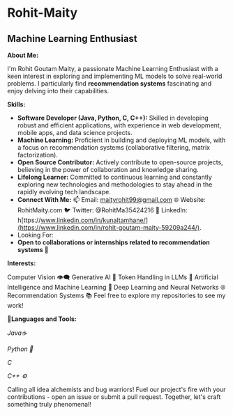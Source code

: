 # Rohit-Maity

## Machine Learning Enthusiast 

**About Me:**

I'm Rohit Goutam Maity, a passionate Machine Learning Enthusiast with a keen interest in exploring and implementing ML models to solve real-world problems. I particularly find **recommendation systems** fascinating and enjoy delving into their capabilities.

**Skills:**

* **Software Developer (Java, Python, C, C++):** Skilled in developing robust and efficient applications, with experience in web development, mobile apps, and data science projects.
* **Machine Learning:** Proficient in building and deploying ML models, with a focus on recommendation systems (collaborative filtering, matrix factorization).
* **Open Source Contributor:** Actively contribute to open-source projects, believing in the power of collaboration and knowledge sharing.
* **Lifelong Learner:** Committed to continuous learning and constantly exploring new technologies and methodologies to stay ahead in the rapidly evolving tech landscape.
* **Connect With Me:** 📫 Email: maityrohit99@gmail.com 🌐 Website: RohitMaity.com 🐦 Twitter: @RohitMa35424216 💼 LinkedIn: h[ttps://www.linkedin.com/in/kunaltamhane/](https://www.linkedin.com/in/rohit-goutam-maity-59209a244/).
* Looking For:
* **Open to collaborations or internships related to recommendation systems 🤝**

**Interests:**

Computer Vision 👁️‍🗨️
Generative AI 🎨
Token Handling in LLMs 🤖
Artificial Intelligence and Machine Learning 🧠
Deep Learning and Neural Networks 🌐
Recommendation Systems 📚
Feel free to explore my repositories to see my work!

**🔧Languages and Tools:**

*Java☕️*

*Python 🐍*

*C*

*C++ ⚙️*

Calling all idea alchemists and bug warriors!  Fuel our project's fire with your contributions - open an issue or submit a pull request. Together, let's craft something truly phenomenal!

 



